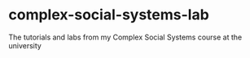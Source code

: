 # complex-social-systems-lab
The tutorials and labs from my Complex Social Systems course at the university
